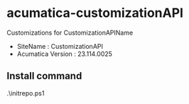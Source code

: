 # acumatica-customizationAPI
 Customizations for CustomizationAPIName

- SiteName : CustomizationAPI
- Acumatica Version : 23.114.0025

## Install command
.\initrepo.ps1
